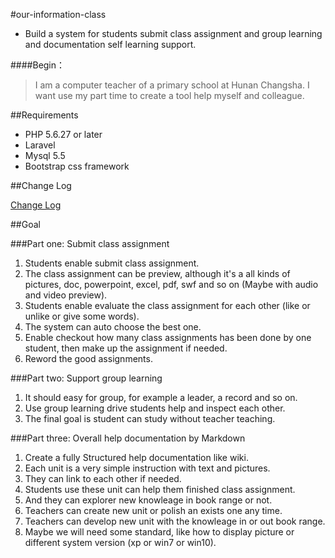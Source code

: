 #our-information-class
- Build a system for students submit class assignment and group learning and documentation self learning support.

####Begin：

> I am a computer teacher of a primary school at Hunan Changsha. I want use my part time to create a tool help myself and colleague.

##Requirements

- PHP 5.6.27 or later
- Laravel
- Mysql 5.5
- Bootstrap css framework

##Change Log

[Change Log](https://github.com/huanhuashengling/our-information-class/blob/master/CHANGELOG.md)

##Goal

###Part one: Submit class assignment

1. Students enable submit class assignment.
2. The class assignment can be preview, although it's a all kinds of pictures, doc, powerpoint, excel, pdf, swf and so on (Maybe with audio and video preview). 
3. Students enable evaluate the class assignment for each other (like or unlike or give some words).
4. The system can auto choose the best one.
5. Enable checkout how many class assignments has been done by one student, then make up the assignment if needed.
6. Reword the good assignments.

###Part two: Support group learning

1. It should easy for group, for example a leader, a record and so on.
2. Use group learning drive students help and inspect each other.
3. The final goal is student can study without teacher teaching.

###Part three: Overall help documentation by Markdown

1. Create a fully Structured help documentation like wiki.
2. Each unit is a very simple instruction with text and pictures.
3. They can link to each other if needed.
4. Students use these unit can help them finished class assignment.
5. And they can explorer new knowleage in book range or not.
5. Teachers can create new unit or polish an exists one any time.
6. Teachers can develop new unit with the knowleage in or out book range.
7. Maybe we will need some standard, like how to display picture or different system version (xp or win7 or win10).




